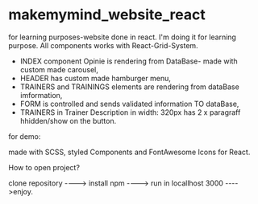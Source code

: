 # makemymind_website_react
for learning purposes-website done in react. I'm doing it for learning purpose. 
All components works with React-Grid-System.

- INDEX component Opinie is rendering from DataBase- made with custom made carousel,
- HEADER has custom made hamburger menu,
- TRAINERS and TRAININGS elements are rendering from dataBase imformation,
- FORM is controlled and sends validated information TO dataBase,
- TRAINERS in Trainer Description in width: 320px has 2 x paragraff hhidden/show on the button.

for demo:

made with SCSS, styled Components and FontAwesome Icons for React.



How to open project?

clone repository
----> install npm
----> run in locallhost 3000
---->enjoy.
